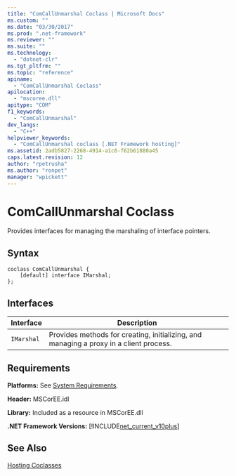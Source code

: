 ```yaml
---
title: "ComCallUnmarshal Coclass | Microsoft Docs"
ms.custom: ""
ms.date: "03/30/2017"
ms.prod: ".net-framework"
ms.reviewer: ""
ms.suite: ""
ms.technology: 
  - "dotnet-clr"
ms.tgt_pltfrm: ""
ms.topic: "reference"
apiname: 
  - "ComCallUnmarshal Coclass"
apilocation: 
  - "mscoree.dll"
apitype: "COM"
f1_keywords: 
  - "ComCallUnmarshal"
dev_langs: 
  - "C++"
helpviewer_keywords: 
  - "ComCallUnmarshal coclass [.NET Framework hosting]"
ms.assetid: 2adb5827-2268-4914-a1c6-f62b61880a45
caps.latest.revision: 12
author: "rpetrusha"
ms.author: "ronpet"
manager: "wpickett"
---
```

# ComCallUnmarshal Coclass
Provides interfaces for managing the marshaling of interface pointers.  
  
## Syntax  
  
```  
coclass ComCallUnmarshal {  
    [default] interface IMarshal;  
};  
```  
  
## Interfaces  
  
|Interface|Description|  
|---------------|-----------------|  
|`IMarshal`|Provides methods for creating, initializing, and managing a proxy in a client process.|  
  
## Requirements  
 **Platforms:** See [System Requirements](../../../../docs/framework/get-started/system-requirements.md).  
  
 **Header:** MSCorEE.idl  
  
 **Library:** Included as a resource in MSCorEE.dll  
  
 **.NET Framework Versions:** [!INCLUDE[net_current_v10plus](../../../../includes/net-current-v10plus-md.md)]  
  
## See Also  
 [Hosting Coclasses](../../../../docs/framework/unmanaged-api/hosting/hosting-coclasses.md)
